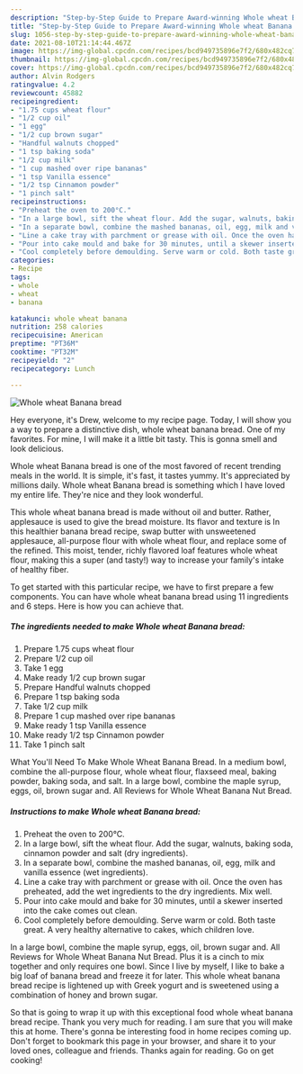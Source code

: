```yaml
---
description: "Step-by-Step Guide to Prepare Award-winning Whole wheat Banana bread"
title: "Step-by-Step Guide to Prepare Award-winning Whole wheat Banana bread"
slug: 1056-step-by-step-guide-to-prepare-award-winning-whole-wheat-banana-bread
date: 2021-08-10T21:14:44.467Z
image: https://img-global.cpcdn.com/recipes/bcd949735896e7f2/680x482cq70/whole-wheat-banana-bread-recipe-main-photo.jpg
thumbnail: https://img-global.cpcdn.com/recipes/bcd949735896e7f2/680x482cq70/whole-wheat-banana-bread-recipe-main-photo.jpg
cover: https://img-global.cpcdn.com/recipes/bcd949735896e7f2/680x482cq70/whole-wheat-banana-bread-recipe-main-photo.jpg
author: Alvin Rodgers
ratingvalue: 4.2
reviewcount: 45882
recipeingredient:
- "1.75 cups wheat flour"
- "1/2 cup oil"
- "1 egg"
- "1/2 cup brown sugar"
- "Handful walnuts chopped"
- "1 tsp baking soda"
- "1/2 cup milk"
- "1 cup mashed over ripe bananas"
- "1 tsp Vanilla essence"
- "1/2 tsp Cinnamon powder"
- "1 pinch salt"
recipeinstructions:
- "Preheat the oven to 200°C."
- "In a large bowl, sift the wheat flour. Add the sugar, walnuts, baking soda, cinnamon powder and salt (dry ingredients)."
- "In a separate bowl, combine the mashed bananas, oil, egg, milk and vanilla essence (wet ingredients)."
- "Line a cake tray with parchment or grease with oil. Once the oven has preheated, add the wet ingredients to the dry ingredients. Mix well."
- "Pour into cake mould and bake for 30 minutes, until a skewer inserted into the cake comes out clean."
- "Cool completely before demoulding. Serve warm or cold. Both taste great. A very healthy alternative to cakes, which children love."
categories:
- Recipe
tags:
- whole
- wheat
- banana

katakunci: whole wheat banana 
nutrition: 258 calories
recipecuisine: American
preptime: "PT36M"
cooktime: "PT32M"
recipeyield: "2"
recipecategory: Lunch

---
```



![Whole wheat Banana bread](https://img-global.cpcdn.com/recipes/bcd949735896e7f2/680x482cq70/whole-wheat-banana-bread-recipe-main-photo.jpg)

Hey everyone, it's Drew, welcome to my recipe page. Today, I will show you a way to prepare a distinctive dish, whole wheat banana bread. One of my favorites. For mine, I will make it a little bit tasty. This is gonna smell and look delicious.

Whole wheat Banana bread is one of the most favored of recent trending meals in the world. It is simple, it's fast, it tastes yummy. It's appreciated by millions daily. Whole wheat Banana bread is something which I have loved my entire life. They're nice and they look wonderful.

This whole wheat banana bread is made without oil and butter. Rather, applesauce is used to give the bread moisture. Its flavor and texture is In this healthier banana bread recipe, swap butter with unsweetened applesauce, all-purpose flour with whole wheat flour, and replace some of the refined. This moist, tender, richly flavored loaf features whole wheat flour, making this a super (and tasty!) way to increase your family&#39;s intake of healthy fiber.


To get started with this particular recipe, we have to first prepare a few components. You can have whole wheat banana bread using 11 ingredients and 6 steps. Here is how you can achieve that.

<!--inarticleads1-->

##### The ingredients needed to make Whole wheat Banana bread:

1. Prepare 1.75 cups wheat flour
1. Prepare 1/2 cup oil
1. Take 1 egg
1. Make ready 1/2 cup brown sugar
1. Prepare Handful walnuts chopped
1. Prepare 1 tsp baking soda
1. Take 1/2 cup milk
1. Prepare 1 cup mashed over ripe bananas
1. Make ready 1 tsp Vanilla essence
1. Make ready 1/2 tsp Cinnamon powder
1. Take 1 pinch salt


What You&#39;ll Need To Make Whole Wheat Banana Bread. In a medium bowl, combine the all-purpose flour, whole wheat flour, flaxseed meal, baking powder, baking soda, and salt. In a large bowl, combine the maple syrup, eggs, oil, brown sugar and. All Reviews for Whole Wheat Banana Nut Bread. 

<!--inarticleads2-->

##### Instructions to make Whole wheat Banana bread:

1. Preheat the oven to 200°C.
1. In a large bowl, sift the wheat flour. Add the sugar, walnuts, baking soda, cinnamon powder and salt (dry ingredients).
1. In a separate bowl, combine the mashed bananas, oil, egg, milk and vanilla essence (wet ingredients).
1. Line a cake tray with parchment or grease with oil. Once the oven has preheated, add the wet ingredients to the dry ingredients. Mix well.
1. Pour into cake mould and bake for 30 minutes, until a skewer inserted into the cake comes out clean.
1. Cool completely before demoulding. Serve warm or cold. Both taste great. A very healthy alternative to cakes, which children love.


In a large bowl, combine the maple syrup, eggs, oil, brown sugar and. All Reviews for Whole Wheat Banana Nut Bread. Plus it is a cinch to mix together and only requires one bowl. Since I live by myself, I like to bake a big loaf of banana bread and freeze it for later. This whole wheat banana bread recipe is lightened up with Greek yogurt and is sweetened using a combination of honey and brown sugar. 

So that is going to wrap it up with this exceptional food whole wheat banana bread recipe. Thank you very much for reading. I am sure that you will make this at home. There's gonna be interesting food in home recipes coming up. Don't forget to bookmark this page in your browser, and share it to your loved ones, colleague and friends. Thanks again for reading. Go on get cooking!
